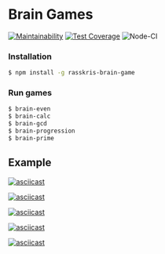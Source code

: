 # Brain Games

[![Maintainability](https://api.codeclimate.com/v1/badges/a99a88d28ad37a79dbf6/maintainability)](https://codeclimate.com/github/codeclimate/codeclimate/maintainability)
[![Test Coverage](https://api.codeclimate.com/v1/badges/a99a88d28ad37a79dbf6/test_coverage)](https://codeclimate.com/github/codeclimate/codeclimate/test_coverage)
![Node-CI](https://github.com/Rasskris/frontend-project-lvl1/workflows/Node-CI/badge.svg?branch=master)

### Installation
```sh
$ npm install -g rasskris-brain-game
```
### Run games
```sh
$ brain-even
$ brain-calc
$ brain-gcd
$ brain-progression
$ brain-prime
```

## Example
[![asciicast](https://asciinema.org/a/326182.svg)](https://asciinema.org/a/326182)

[![asciicast](https://asciinema.org/a/326183.svg)](https://asciinema.org/a/326183)

[![asciicast](https://asciinema.org/a/326186.svg)](https://asciinema.org/a/326186)

[![asciicast](https://asciinema.org/a/326187.svg)](https://asciinema.org/a/326187)

[![asciicast](https://asciinema.org/a/326188.svg)](https://asciinema.org/a/326188)